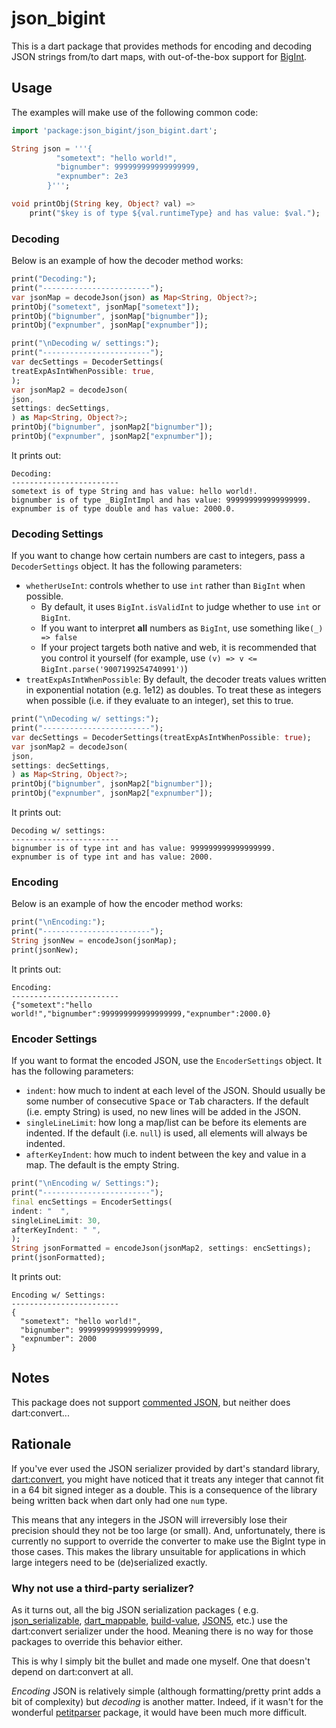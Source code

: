 # json_bigint

This is a dart package that provides methods for encoding and decoding JSON strings from/to dart maps, with
out-of-the-box support for [BigInt](https://api.flutter.dev/flutter/dart-core/BigInt-class.html).

## Usage

The examples will make use of the following common code:

```dart
import 'package:json_bigint/json_bigint.dart';

String json = '''{
          "sometext": "hello world!",
          "bignumber": 999999999999999999,
          "expnumber": 2e3
        }''';

void printObj(String key, Object? val) =>
    print("$key is of type ${val.runtimeType} and has value: $val.");
```

### Decoding

Below is an example of how the decoder method works:

```dart
print("Decoding:");
print("------------------------");
var jsonMap = decodeJson(json) as Map<String, Object?>;
printObj("sometext", jsonMap["sometext"]);
printObj("bignumber", jsonMap["bignumber"]);
printObj("expnumber", jsonMap["expnumber"]);

print("\nDecoding w/ settings:");
print("------------------------");
var decSettings = DecoderSettings(
treatExpAsIntWhenPossible: true,
);
var jsonMap2 = decodeJson(
json,
settings: decSettings,
) as Map<String, Object?>;
printObj("bignumber", jsonMap2["bignumber"]);
printObj("expnumber", jsonMap2["expnumber"]);
```

It prints out:

```
Decoding:
------------------------
sometext is of type String and has value: hello world!.
bignumber is of type _BigIntImpl and has value: 999999999999999999.
expnumber is of type double and has value: 2000.0.
```

### Decoding Settings

If you want to change how certain numbers are cast to integers, pass a `DecoderSettings` object. It has the following
parameters:

- `whetherUseInt`: controls whether to use `int` rather than `BigInt` when possible.
  - By default, it uses `BigInt.isValidInt` to judge whether to use `int` or `BigInt`.
  - If you want to interpret **all** numbers as `BigInt`, use something like`(_) => false` 
  - If your project targets both native and web, it is recommended that you control it yourself (for example, use `(v) => v <= BigInt.parse('9007199254740991')`)
- `treatExpAsIntWhenPossible`: By default, the decoder treats values written in exponential notation (e.g. 1e12) as
  doubles. To treat these as integers when possible (i.e. if they evaluate to an integer), set this to true.

```dart
print("\nDecoding w/ settings:");
print("------------------------");
var decSettings = DecoderSettings(treatExpAsIntWhenPossible: true);
var jsonMap2 = decodeJson(
json,
settings: decSettings,
) as Map<String, Object?>;
printObj("bignumber", jsonMap2["bignumber"]);
printObj("expnumber", jsonMap2["expnumber"]);
```

It prints out:

```
Decoding w/ settings:
------------------------
bignumber is of type int and has value: 999999999999999999.
expnumber is of type int and has value: 2000.
```

### Encoding

Below is an example of how the encoder method works:

```dart
print("\nEncoding:");
print("------------------------");
String jsonNew = encodeJson(jsonMap);
print(jsonNew);
```

It prints out:

```
Encoding:
------------------------
{"sometext":"hello world!","bignumber":999999999999999999,"expnumber":2000.0}
```

### Encoder Settings

If you want to format the encoded JSON, use the `EncoderSettings` object. It has the following parameters:

- `indent`: how much to indent at each level of the JSON. Should usually be some number of consecutive <kbd>Space</kbd>
  or <kbd>Tab</kbd> characters. If the default (i.e. empty String) is used, no new lines will be added in the JSON.
- `singleLineLimit`: how long a map/list can be before its elements are indented. If the default (i.e. `null`) is used,
  all elements will always be indented.
- `afterKeyIndent`: how much to indent between the key and value in a map. The default is the empty String.

```dart
print("\nEncoding w/ Settings:");
print("------------------------");
final encSettings = EncoderSettings(
indent: "  ",
singleLineLimit: 30,
afterKeyIndent: " ",
);
String jsonFormatted = encodeJson(jsonMap2, settings: encSettings);
print(jsonFormatted);
```

It prints out:

```
Encoding w/ Settings:
------------------------
{
  "sometext": "hello world!",
  "bignumber": 999999999999999999,
  "expnumber": 2000
}
```

## Notes

This package does not support [commented JSON](https://json5.org/), but neither does dart:convert...

## Rationale

If you've ever used the JSON serializer provided by dart's standard
library, [dart:convert](https://api.dart.dev/dart-convert/dart-convert-library.html), you might have noticed that it
treats any integer that cannot fit in a 64 bit signed integer as a double. This is a consequence of the library being
written back when dart only had one `num` type.

This means that any integers in the JSON will irreversibly lose their precision should they not be too large (or small).
And, unfortunately, there is currently no support to override the converter to make use the BigInt type in those cases.
This makes the library unsuitable for applications in which large integers need to be (de)serialized exactly.

### Why not use a third-party serializer?

As it turns out, all the big JSON serialization packages (
e.g. [json_serializable](https://pub.dev/packages/json_serializable), [dart_mappable](https://pub.dev/packages/dart_mappable), [build-value](https://pub.dev/packages/built_value), [JSON5](https://pub.dev/packages/json5),
etc.) use the dart:convert serializer under the hood. Meaning there is no way for those packages to override this
behavior either.

This is why I simply bit the bullet and made one myself. One that doesn't depend on dart:convert at all.

*Encoding* JSON is relatively simple (although formatting/pretty print adds a bit of complexity) but *decoding* is
another matter. Indeed, if it wasn't for the wonderful [petitparser](https://pub.dev/packages/petitparser) package, it
would have been much more difficult.
